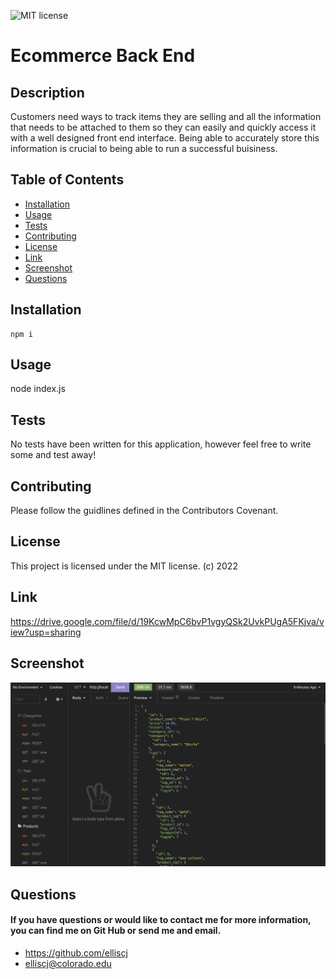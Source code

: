 ![MIT license](https://img.shields.io/badge/MIT-license-blue)

# Ecommerce Back End

## Description

Customers need ways to track items they are selling and all the information that needs to be attached to them so they can easily and quickly access it with a well designed front end interface. Being able to accurately store this information is crucial to being able to run a successful buisiness.

## Table of Contents

- [Installation](#installation)
- [Usage](#usage)
- [Tests](#tests)
- [Contributing](#contributing)
- [License](#license)
- [Link](#link)
- [Screenshot](#screenshot)
- [Questions](#questions)

## Installation

    npm i

## Usage

node index.js

## Tests

No tests have been written for this application, however feel free to write some and test away!

## Contributing

Please follow the guidlines defined in the Contributors Covenant.

## License

This project is licensed under the MIT license. (c) 2022

## Link

https://drive.google.com/file/d/19KcwMpC6bvP1vgyQSk2UvkPUgA5FKjva/view?usp=sharing

## Screenshot

![Ecommerce Back End](./images/ecommerce_backend.png)

## Questions

#### If you have questions or would like to contact me for more information, you can find me on Git Hub or send me and email.

- https://github.com/elliscj
- elliscj@colorado.edu
